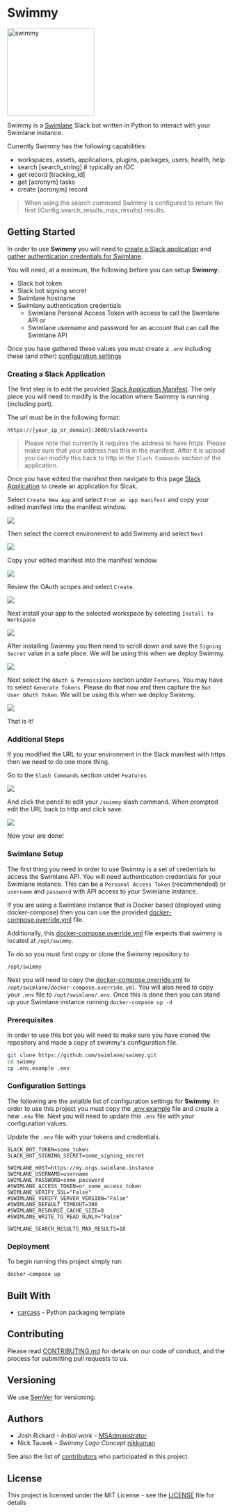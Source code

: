 # Swimmy

<img src="images/swimmy_no_bubble.png" alt="swimmy" width="200"/>

Swimmy is a [Swimlane](https://swimlane.com) Slack bot written in Python to interact with your Swimlane instance.

Currently Swimmy has the following capabilities:

* workspaces, assets, applications, plugins, packages, users, health, help
* search [search_string] # typically an IOC
* get record [tracking_id]
* get [acronym] tasks
* create [acronym] record

> When using the search command Swimmy is configured to return the first {Config.search_results_max_results} results.

## Getting Started 

In order to use **Swimmy** you will need to [create a Slack application](#creating-a-slack-application) and [gather authentication credentials for Swimlane](#swimlane-setup).

You will need, at a minimum, the following before you can setup **Swimmy**:

* Slack bot token
* Slack bot signing secret
* Swimlane hostname
* Swimlany authentication credentials
    * Swimlane Personal Access Token with access to call the Swimlane API or
    * Swimlane username and password for an account that can call the Swimlane API

Once you have gathered these values you must create a `.env` including these (and other) [configuration settings](#configuration-settings)

### Creating a Slack Application 

The first step is to edit the provided [Slack Application Manifest](swimmy.slack.manifest.yml). The only piece you will need to modify is the location where Swimmy is running (including port). 

The url must be in the following format:

`https://{your_ip_or_domain}:3000/slack/events`

> Please note that currently it requires the address to have https. Please make sure that your address has this in the manifest. After it is upload you can modify this back to http in the `Slash Commands` section of the application.

Once you have edited the manifest then navigate to this page [Slack Application](https://api.slack.com/apps) to create an application for Slcak. 

Select `Create New App` and select `From an app manifest` and copy your edited manifest into the manifest window.

![](images/create_slack_app.png)

Then select the correct environment to add Swimmy and select `Next`

![](images/select_evironment.png)

Copy your edited manifest into the manifest window.

![](images/copy_manifest.png)

Review the OAuth scopes and select `Create`.

![](images/review.png)

Next install your app to the selected workspace by selecting `Install to Workspace`

![](images/install.png)

After installing Swimmy you then need to scroll down and save the `Signing Secret` value in a safe place. We will be using this when we deploy Swimmy.

![](images/signing_secret.png)

Next select the `OAuth & Permissions` section under `Features`.  You may have to select `Generate Tokens`. Please do that now and then capture the `Bot User OAuth Token`. We will be using this when we deploy Swimmy.

![](images/slack_bot_token.png)

That is it! 

### Additional Steps

If you modified the URL to your environment in the Slack manifest with https then we need to do one more thing.

Go to the `Slash Commands` section under `Features`

![](images/slack_commands.png)

And click the pencil to edit your `/swimmy` slash command. When prompted edit the URL back to http and click save.

![](images/edit_slash_commands_url.png)

Now your are done!

### Swimlane Setup

The first thing you need in order to use Swimmy is a set of credentials to access the Swimlane API. You will need authentication credentials for your Swimlane instance. This can be a `Personal Access Token` (recommended) or `username` and `password` with API access to your Swimlane instance.

If you are using a Swimlane instance that is Docker based (deployed using docker-compose) then you can use the provided [docker-compose.override.yml](docker-compose.override.yml) file. 

Additionally, this [docker-compose.override.yml](docker-compose.override.yml) file expects that swimmy is located at `/opt/swimmy`.

To do so you must first copy or clone the Swimmy repository to 

```
/opt/swimmy
```

Next you will need to copy the  [docker-compose.override.yml](docker-compose.override.yml) to `/opt/swimlane/docker-compose.override.yml`. You will also need to copy your `.env` file to `/opt/swimlane/.env`. Once this is done then you can stand up your Swimlane instance running `docker-compose up -d`


### Prerequisites

In order to use this bot you will need to make sure you have cloned the repository and made a copy of swimmy's configuration file. 

```bash
git clone https://github.com/swimlane/swimmy.git
cd swimmy
cp .env.example .env
```

### Configuration Settings

The following are the avialble list of configuration settings for **Swimmy**. In order to use this project you must copy the [.env.example](.env.example) file and create a new `.env` file. Next you will need to update this `.env` file with your configuration values.

Update the `.env` file with your tokens and credentials.

```text
SLACK_BOT_TOKEN=some_token
SLACK_BOT_SIGNING_SECRET=some_signing_secret

SWIMLANE_HOST=https://my.orgs.swimlane.instance 
SWIMLANE_USERNAME=username
SWIMLANE_PASSWORD=some_password
#SWIMLANE_ACCESS_TOKEN=or_some_access_token
SWIMLANE_VERIFY_SSL="False"
#SWIMLANE_VERIFY_SERVER_VERSION="False"
#SWIMLANE_DEFAULT_TIMEOUT=300
#SWIMLANE_RESOURCE_CACHE_SIZE=0
#SWIMLANE_WRITE_TO_READ_OLNLY="False"

SWIMLANE_SEARCH_RESULTS_MAX_RESULTS=10
```

### Deployment

To begin running this project simply run:

```
docker-compose up 
```

## Built With

* [carcass](https://github.com/MSAdministrator/carcass) - Python packaging template

## Contributing

Please read [CONTRIBUTING.md](CONTRIBUTING.md) for details on our code of conduct, and the process for submitting pull requests to us.

## Versioning

We use [SemVer](http://semver.org/) for versioning. 

## Authors

* Josh Rickard - *Initial work* - [MSAdministrator](https://github.com/MSAdministrator)
* Nick Tausek - *Swimmy Logo Concept* [nikkuman](https://github.com/nikkuman)

See also the list of [contributors](https://github.com/swimlane/swimmy/contributors) who participated in this project.

## License

This project is licensed under the MIT License - see the [LICENSE](LICENSE.md) file for details
